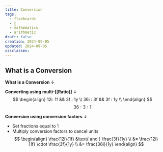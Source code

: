 ```yaml
---
title: Conversion
tags:
  - flashcards
  - 🌱
  - mathematics
  - arithmetic
draft: false
creation: 2024-09-05
updated: 2024-09-05
cssclasses: 
---
```

## What is a Conversion

**What is a Conversion**
↓
<!--SR:!2024-12-13,4,283-->

**Converting using multi-[[Ratio]]**
↓
$$
\begin{align}
12i: 1f && 3f : 1y \\
36i : 3f && 3f : 1y \\
\end{align}
$$
$$
36 : 3 : 1
$$
<!--SR:!2024-12-20,65,312-->

**Conversion using conversion factors**
↓
- Set fractions equal to $1$
- Multiply conversion factors to cancel units
$$
\begin{align}
\frac{12i}{1f} &\text{ and } \frac{3f}{1y} \\
&= \frac{12i}{1f} \cdot \frac{3f}{1y} \\
&= \frac{36i}{1y}
\end{align}
$$
<!--SR:!2025-05-20,177,310-->

